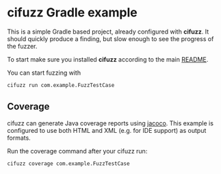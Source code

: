 # cifuzz Gradle example
This is a simple Gradle based project, already configured with
**cifuzz**. It should quickly produce a finding, but slow enough to
see the progress of the fuzzer.

To start make sure you installed **cifuzz** according to the 
main [README](../../README.md).

You can start fuzzing with
```bash
cifuzz run com.example.FuzzTestCase
```

## Coverage
cifuzz can generate Java coverage reports using
[jacoco](https://www.jacoco.org). This example is configured to use both HTML
and XML (e.g. for IDE support) as output formats.

Run the coverage command after your cifuzz run:
```bash
cifuzz coverage com.example.FuzzTestCase
```
